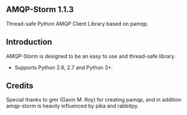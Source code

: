 AMQP-Storm 1.1.3
-------------
Thread-safe Python AMQP Client Library based on pamqp.

Introduction
-------------
AMQP-Storm is designed to be an easy to use and thread-safe library.
- Supports Python 2.6, 2.7 and Python 3+.

Credits
-------------
Special thanks to gmr (Gavin M. Roy) for creating pamqp, and in addition amqp-storm is heavily influenced by pika and rabbitpy.
